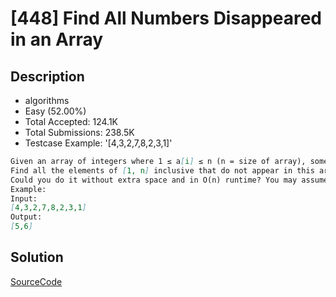 # [448] Find All Numbers Disappeared in an Array

## Description

* algorithms
* Easy (52.00%)
* Total Accepted:    124.1K
* Total Submissions: 238.5K
* Testcase Example:  '[4,3,2,7,8,2,3,1]'

```md
Given an array of integers where 1 ≤ a[i] ≤ n (n = size of array), some elements appear twice and others appear once.
Find all the elements of [1, n] inclusive that do not appear in this array.
Could you do it without extra space and in O(n) runtime? You may assume the returned list does not count as extra space.
Example:
Input:
[4,3,2,7,8,2,3,1]
Output:
[5,6]

```

## Solution

[SourceCode](./solution.js)